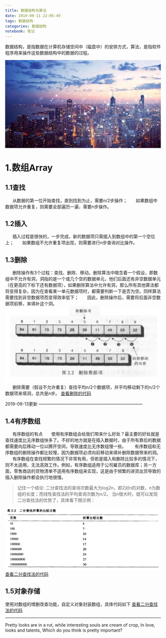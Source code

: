 ```yaml
---
title: 数据结构与算法
date: 2019-09-11 22:05:49
tags: 数据结构
categories: 数据结构
notebook: 笔记
---
```


数据结构，是指数据在计算机存储空间中（磁盘中）的安排方式，算法，是指软件程序用来操作这些数据结构中的数据的过程。

![data](数据结构与算法/city_data.jpeg)

<!-- more -->

# 1.数组Array
## 1.1查找
&nbsp;&nbsp;&nbsp;&nbsp;&nbsp;&nbsp;从数据的第一位开始查找，直到找到为止，需要n/2步操作；
&nbsp;&nbsp;&nbsp;&nbsp;&nbsp;&nbsp;如果数组中数据项允许重复，则需要全部遍历一遍，需要n步操作。

## 1.2插入
&nbsp;&nbsp;&nbsp;&nbsp;&nbsp;&nbsp;插入过程是很快的，一步完成，新的数据项只需插入到数组中的第一个空位上；
&nbsp;&nbsp;&nbsp;&nbsp;&nbsp;&nbsp;如果数组不允许重复项出现，则需要进行n步查询对比操作。

## 1.3删除
&nbsp;&nbsp;&nbsp;&nbsp;&nbsp;&nbsp;删除操作有3个过程：查找、删除、移动。删除算法中暗含着一个假设，即数组中不允许有洞，洞指的是一个或几个空的数据单元，他们后面还有非空数据单元（在更高的下标下还有数据项），如果删除算法中允许有洞，那么所有其他算法都将变得复杂，因为在查看某一单元数据项时，都需要判断一下是否为空。同样算法需要找到非空数据项而变得效率低下；
&nbsp;&nbsp;&nbsp;&nbsp;&nbsp;&nbsp;因此，删除操作后，需要将后面非空数据项前移，来填补这个洞。
![delete_from_array](数据结构与算法/delete_from_array.png)
&nbsp;&nbsp;&nbsp;&nbsp;&nbsp;&nbsp;删除需要（假设不允许重复）查找平均n/2个数据项，并平均移动剩下的n/2个数据项来填洞，总共是n步。
<font color=#0099ff><a>[查看删除的代码](https://github.com/chenzuoli/ETL/blob/master/src/main/java/top/wetech/tools/data_structure/delete/Delete.java)</a></font>

2019-09-13更新
————————————————————————
## 1.4有序数组
&nbsp;&nbsp;&nbsp;&nbsp;&nbsp;&nbsp;有序数组的有点
&nbsp;&nbsp;&nbsp;&nbsp;&nbsp;&nbsp;使用有序数组会给我们带来什么好处？最主要的好处就是查找速度比无序数组快多了。不好的地方就是在插入数据时，由于所有靠后的数据都需要向后移动一位以腾开空间，导致速度比无序数组慢一些。
&nbsp;&nbsp;&nbsp;&nbsp;&nbsp;&nbsp;有序数组和无序数组的删除操作都比较慢，因为数据项必须向前移动来填补删除数据带来的洞。
&nbsp;&nbsp;&nbsp;&nbsp;&nbsp;&nbsp;有序数组在查找频繁的情况下非常有用，但若是插入和删除比较多的情况下，则不太适用，无法高效工作。例如，有序数组适用于公司雇员的数据库；另一方面，零售商店的货物清单不适用有序数组来实现，这是由于频繁的进货出货导致的插入删除操作都会执行地很慢。

>记住一个结论:
>二分查找法的查询次数最大为log2n，即2对n的对数，n为数组的长度；而线性查找法的平均查询次数为n/2。
>当n很大时，就可以发现二分查找法的优势了，具体看下图示例：

![half_search](数据结构与算法/half_search.png)
<font color=#0099ff><a>[查看二分查找法的代码](https://github.com/chenzuoli/ETL/blob/master/src/main/java/top/wetech/tools/data_structure/search/HalfSplitSearch.java)</a></font>

## 1.5对象存储
使用对数组的增删改查功能，自定义对象封装数组，具体代码如下
<font color=#0099ff><a>[查看二分查找法的代码](https://github.com/chenzuoli/ETL/blob/master/src/main/java/top/wetech/tools/data_structure/ClassDataApp.java)</a></font>


- - -
Pretty looks are in a rut, while interesting souls are cream of crop,
In love, looks and talents,
Which do you think is pretty important?